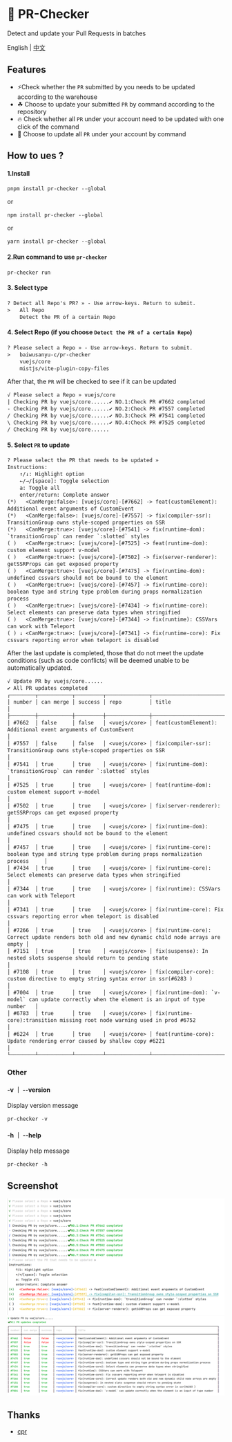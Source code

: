 
# 🚀 PR-Checker

Detect and update your Pull Requests in batches

English | [中文](https://github.com/baiwusanyu-c/pr-checker/blob/master/README.ZH-CN.md)
## Features

- ⚡️Check whether the `PR` submitted by you needs to be updated according to the warehouse
- ☘ Choose to update your submitted `PR` by command according to the repository
- 🔥️ Check whether all `PR` under your account need to be updated with one click of the command
- 🌷 Choose to update all `PR` under your account by command

## How to ues ?

#### 1.Install

```` shell
pnpm install pr-checker --global
````
or
```` shell
npm install pr-checker --global
````
or
```` shell
yarn install pr-checker --global
````

#### 2.Run command to use `pr-checker`

```` shell
pr-checker run
````

#### 3. Select type

```` shell
? Detect all Repo's PR? » - Use arrow-keys. Return to submit.
>   All Repo
    Detect the PR of a certain Repo

````

#### 4. Select Repo (if you choose `Detect the PR of a certain Repo`)

```` shell
? Please select a Repo » - Use arrow-keys. Return to submit.
>   baiwusanyu-c/pr-checker
    vuejs/core
    mistjs/vite-plugin-copy-files

````
After that, the `PR` will be checked to see if it can be updated
```shell
√ Please select a Repo » vuejs/core
| Checking PR by vuejs/core......✔ NO.1:Check PR #7662 completed
- Checking PR by vuejs/core......✔ NO.2:Check PR #7557 completed
/ Checking PR by vuejs/core......✔ NO.3:Check PR #7541 completed
\ Checking PR by vuejs/core......✔ NO.4:Check PR #7525 completed
/ Checking PR by vuejs/core......

```

#### 5. Select `PR` to update

```` shell
? Please select the PR that needs to be updated »
Instructions:
    ↑/↓: Highlight option
    ←/→/[space]: Toggle selection
    a: Toggle all
    enter/return: Complete answer
(*)   <CanMerge:false>: [vuejs/core]-[#7662] -> feat(customElement): Additional event arguments of CustomEvent
(*)   <CanMerge:false>: [vuejs/core]-[#7557] -> fix(compiler-ssr): TransitionGroup owns style-scoped properties on SSR
(*)   <CanMerge:true>: [vuejs/core]-[#7541] -> fix(runtime-dom): `transitionGroup` can render `:slotted` styles
( )   <CanMerge:true>: [vuejs/core]-[#7525] -> feat(runtime-dom): custom element support v-model
( )   <CanMerge:true>: [vuejs/core]-[#7502] -> fix(server-renderer): getSSRProps can get exposed property
( )   <CanMerge:true>: [vuejs/core]-[#7475] -> fix(runtime-dom): undefined cssvars should not be bound to the element
( )   <CanMerge:true>: [vuejs/core]-[#7457] -> fix(runtime-core): boolean type and string type problem during props normalization process
( )   <CanMerge:true>: [vuejs/core]-[#7434] -> fix(runtime-core): Select elements can preserve data types when stringified
( )   <CanMerge:true>: [vuejs/core]-[#7344] -> fix(runtime): CSSVars can work with Teleport
( ) ↓ <CanMerge:true>: [vuejs/core]-[#7341] -> fix(runtime-core): Fix cssvars reporting error when teleport is disabled

````
After the last update is completed, those that do not meet the update conditions (such as code conflicts) will be deemed unable to be automatically updated.

```shell
√ Update PR by vuejs/core......
✔ All PR updates completed
┌────────┬───────────┬─────────┬──────────────┬────────────────────────────────────────────────────────────────────────────────────────────────┐     
│ number │ can merge │ success │ repo         │ title                                                                                          │     
├────────┼───────────┼─────────┼──────────────┼────────────────────────────────────────────────────────────────────────────────────────────────┤     
│ #7662  │ false     │ false   │ <vuejs/core> │ feat(customElement): Additional event arguments of CustomEvent                                 │     
│ #7557  │ false     │ false   │ <vuejs/core> │ fix(compiler-ssr): TransitionGroup owns style-scoped properties on SSR                         │     
│ #7541  │ true      │ true    │ <vuejs/core> │ fix(runtime-dom): `transitionGroup` can render `:slotted` styles                               │     
│ #7525  │ true      │ true    │ <vuejs/core> │ feat(runtime-dom): custom element support v-model                                              │     
│ #7502  │ true      │ true    │ <vuejs/core> │ fix(server-renderer): getSSRProps can get exposed property                                     │     
│ #7475  │ true      │ true    │ <vuejs/core> │ fix(runtime-dom): undefined cssvars should not be bound to the element                         │     
│ #7457  │ true      │ true    │ <vuejs/core> │ fix(runtime-core): boolean type and string type problem during props normalization process     │     
│ #7434  │ true      │ true    │ <vuejs/core> │ fix(runtime-core): Select elements can preserve data types when stringified                    │     
│ #7344  │ true      │ true    │ <vuejs/core> │ fix(runtime): CSSVars can work with Teleport                                                   │     
│ #7341  │ true      │ true    │ <vuejs/core> │ fix(runtime-core): Fix cssvars reporting error when teleport is disabled                       │     
│ #7266  │ true      │ true    │ <vuejs/core> │ fix(runtime-core): Correct update renders both old and new dynamic child node arrays are empty │     
│ #7151  │ true      │ true    │ <vuejs/core> │ fix(suspense): In nested slots suspense should return to pending state                         │     
│ #7108  │ true      │ true    │ <vuejs/core> │ fix(compiler-core): custom directive to empty string syntax error in ssr(#6283 )               │     
│ #7004  │ true      │ true    │ <vuejs/core> │ fix(runtime-dom): `v-model` can update correctly when the element is an input of type number   │     
│ #6783  │ true      │ true    │ <vuejs/core> │ fix(runtime-core):transition missing root node warning used in prod #6752                      │     
│ #6224  │ true      │ true    │ <vuejs/core> │ feat(runtime-core): Update rendering error caused by shallow copy #6221                        │     
└────────┴───────────┴─────────┴──────────────┴────────────────────────────────────────────────────────────────────────────────────────────────┘  
```
### Other
#### -v ｜ --version
Display version message

```` shell
pr-checker -v
````

#### -h ｜ --help
Display help message

```` shell
pr-checker -h
````

## Screenshot
<img src="./public/img1.png" alt="Detect and update your Pull Requests in batches"/>
<img src="./public/img2.png" alt="Detect and update your Pull Requests in batches"/>

## Thanks
* [cpr](https://github.com/edison1105/cpr)
